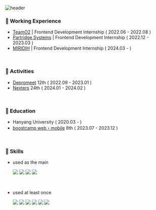 ![header](https://capsule-render.vercel.app/api?type=cylinder&color=e7dcbc&height=70&section=header&text=KimGaeun&fontSize=20&fontColor=523220)

### 🍞 Working Experience
- [TeamO2](https://teamo2.kr/) | Frontend Development Internship ( 2022.06 - 2022.08 )
- [Partridge Systems](https://partridgesystems.com/kr) | Frontend Development Internship ( 2022.12 - 2023.03 )
- [MIRIDIH](https://www.miridih.com/service) | Frontend Development Internship ( 2024.03 - )

<br/> 

### 🍞 Activities
- [Depromeet](https://www.depromeet.com/) 12th ( 2022.09 - 2023.01 )
- [Nexters](https://teamnexters.com/) 24th ( 2024.01 - 2024.02 )

<br/> 

### 🍞 Education
- Hanyang University ( 2020.03 - )
- [boostcamp web・mobile](https://boostcamp.connect.or.kr/program_wm.html) 8th ( 2023.07 - 2023.12 )

<br/> 

### 🍞 Skills 

- used as the main

  <div>
  <img src="https://img.shields.io/badge/JAVASCRIPT-F7DF1E??style=flatr&logo=JavaScript&logoColor=black">
  <img src="https://img.shields.io/badge/TYPESCRIPT-3178C6??style=flatr&logo=TypeScript&logoColor=white">
  <img src="https://img.shields.io/badge/REACT-61DAFB??style=flatr&logo=React&logoColor=black">
  <img src="https://img.shields.io/badge/NEXTJS-000000??style=flatr&logo=Next.js&logoColor=white">
  </div>

<br/>

- used at least once

  <div>
  <img src="https://img.shields.io/badge/JAVA-007396??style=flatr&logo=Java&logoColor=white">
  <img src="https://img.shields.io/badge/MYSQL-4479A1??style=flatr&logo=MySQL&logoColor=white">
  <img src="https://img.shields.io/badge/PYTHON-3776AB??style=flatr&logo=Python&logoColor=white">
  <img src="https://img.shields.io/badge/REACTNATIVE-61DAFB??style=flatr&logo=React&logoColor=black">  
  <img src="https://img.shields.io/badge/NODEJS-339933??style=flatr&logo=Node.js&logoColor=white">  
  <img src="https://img.shields.io/badge/THREEJS-FFFFFF??style=flatr&logo=Three.js&logoColor=black">  
  </div>


<br/> 
<br/> 
<br/>  

<!--![KimGaeun0806's GitHub stats](https://github-readme-stats.vercel.app/api?username=KimGaeun0806&show_icons=true&theme=buefy)-->









